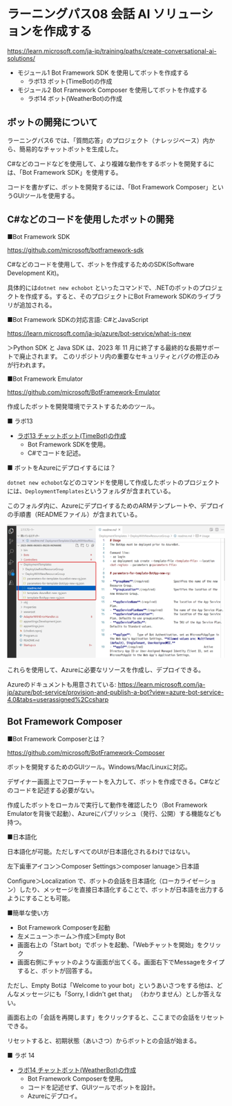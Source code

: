 # ラーニングパス08 会話 AI ソリューションを作成する

https://learn.microsoft.com/ja-jp/training/paths/create-conversational-ai-solutions/

- モジュール1 Bot Framework SDK を使用してボットを作成する
  - ラボ13 ボット(TimeBot)の作成
- モジュール2 Bot Framework Composer を使用してボットを作成する
  - ラボ14 ボット(WeatherBot)の作成


## ボットの開発について

ラーニングパス6 では、「質問応答」のプロジェクト（ナレッジベース）内から、簡易的なチャットボットを生成した。

C#などのコードなどを使用して、より複雑な動作をするボットを開発するには、「Bot Framework SDK」を使用する。

コードを書かずに、ボットを開発するには、「Bot Framework Composer」というGUIツールを使用する。

## C#などのコードを使用したボットの開発

■Bot Framework SDK

https://github.com/microsoft/botframework-sdk

C#などのコードを使用して、ボットを作成するためのSDK(Software Development Kit)。

具体的には`dotnet new echobot` といったコマンドで、.NETのボットのプロジェクトを作成する。すると、そのプロジェクトにBot Framework SDKのライブラリが追加される。

■Bot Framework SDKの対応言語: C#とJavaScript

https://learn.microsoft.com/ja-jp/azure/bot-service/what-is-new

＞Python SDK と Java SDK は、2023 年 11 月に終了する最終的な長期サポートで廃止されます。 このリポジトリ内の重要なセキュリティとバグの修正のみが行われます。


■Bot Framework Emulator

https://github.com/microsoft/BotFramework-Emulator

作成したボットを開発環境でテストするためのツール。

■ ラボ13

- [ラボ13 チャットボット(TimeBot)の作成](lab13cs.md)
  - Bot Framework SDKを使用。
  - C#でコードを記述。

■ ボットをAzureにデプロイするには？

`dotnet new echobot`などのコマンドを使用して作成したボットのプロジェクトには、`DeploymentTemplates`というフォルダが含まれている。

このフォルダ内に、AzureにデプロイするためのARMテンプレートや、デプロイの手順書（READMEファイル）が含まれている。

![](images/ss-2023-06-08-06-38-07.png)

これらを使用して、Azureに必要なリソースを作成し、デプロイできる。


Azureのドキュメントも用意されている:
https://learn.microsoft.com/ja-jp/azure/bot-service/provision-and-publish-a-bot?view=azure-bot-service-4.0&tabs=userassigned%2Ccsharp

## Bot Framework Composer

■Bot Framework Composerとは？

https://github.com/microsoft/BotFramework-Composer

ボットを開発するためのGUIツール。Windows/Mac/Linuxに対応。

デザイナー画面上でフローチャートを入力して、ボットを作成できる。C#などのコードを記述する必要がない。

作成したボットをローカルで実行して動作を確認したり（Bot Framework Emulatorを背後で起動）、Azureにパブリッシュ（発行、公開）する機能なども持つ。

■日本語化

日本語化が可能。ただしすべてのUIが日本語化されるわけではない。

左下歯車アイコン＞Composer Settings＞composer lanuage＞日本語

Configure＞Localization で、ボットの会話を日本語化（ローカライゼーション）したり、メッセージを直接日本語化することで、ボットが日本語を出力するようにすることも可能。

■簡単な使い方

- Bot Framework Composerを起動
- 左メニュー＞ホーム＞作成＞Empty Bot
- 画面右上の「Start bot」でボットを起動、「Webチャットを開始」をクリック
- 画面右側にチャットのような画面が出てくる。画面右下でMessageをタイプすると、ボットが回答する。

ただし、Empty Botは「Welcome to your bot」というあいさつをする他は、どんなメッセージにも「Sorry, I didn't get that」
（わかりません）としか答えない。

画面右上の「会話を再開します」をクリックすると、ここまでの会話をリセットできる。

リセットすると、初期状態（あいさつ）からボットとの会話が始まる。

■ ラボ 14

- [ラボ14 チャットボット(WeatherBot)の作成](lab14.md)
  - Bot Framework Composerを使用。
  - コードを記述せず、GUIツールでボットを設計。
  - Azureにデプロイ。


